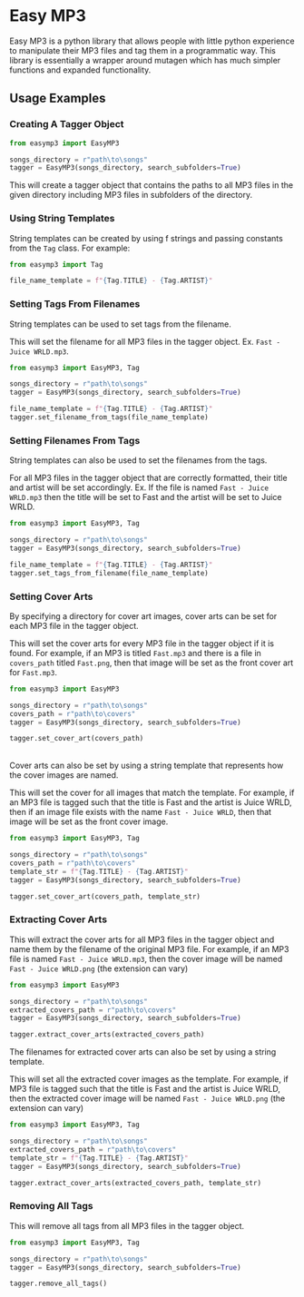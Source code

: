# Easy MP3

Easy MP3 is a python library that allows people with little python experience to manipulate 
their MP3 files and tag them in a programmatic way. This library is essentially a wrapper around 
mutagen which has much simpler functions and expanded functionality.

## Usage Examples

### Creating A Tagger Object

```python
from easymp3 import EasyMP3

songs_directory = r"path\to\songs"
tagger = EasyMP3(songs_directory, search_subfolders=True)
```
This will create a tagger object that contains the paths to all MP3 files in the given directory
including MP3 files in subfolders of the directory.

### Using String Templates

String templates can be created by using f strings and passing constants from the `Tag` class.
For example:
```python
from easymp3 import Tag

file_name_template = f"{Tag.TITLE} - {Tag.ARTIST}"
```
### Setting Tags From Filenames
String templates can be used to set tags from the filename.

This will set the filename for all MP3 files in the tagger object.
Ex. `Fast - Juice WRLD.mp3`.

```python
from easymp3 import EasyMP3, Tag

songs_directory = r"path\to\songs"
tagger = EasyMP3(songs_directory, search_subfolders=True)

file_name_template = f"{Tag.TITLE} - {Tag.ARTIST}"
tagger.set_filename_from_tags(file_name_template)
```

### Setting Filenames From Tags
String templates can also be used to set the filenames from the tags.

For all MP3 files in the tagger object that are correctly formatted, their title
and artist will be set accordingly. Ex. If the file is named `Fast - Juice WRLD.mp3`
then the title will be set to Fast and the artist will be set to Juice WRLD.
```python
from easymp3 import EasyMP3, Tag

songs_directory = r"path\to\songs"
tagger = EasyMP3(songs_directory, search_subfolders=True)

file_name_template = f"{Tag.TITLE} - {Tag.ARTIST}"
tagger.set_tags_from_filename(file_name_template)
```

### Setting Cover Arts

By specifying a directory for cover art images, cover arts can be set for each MP3 file
in the tagger object.

This will set the cover arts for every MP3 file in the tagger object if
it is found. For example, if an MP3 is titled `Fast.mp3` and there is a file
in `covers_path` titled `Fast.png`, then that image will be set as the front
cover art for `Fast.mp3`.
```python
from easymp3 import EasyMP3

songs_directory = r"path\to\songs"
covers_path = r"path\to\covers"
tagger = EasyMP3(songs_directory, search_subfolders=True)

tagger.set_cover_art(covers_path)
```
<br>
Cover arts can also be set by using a string template that represents
how the cover images are named.

This will set the cover for all images that match the template.
For example, if an MP3 file is tagged such that the title is Fast
and the artist is Juice WRLD, then if an image file exists with
the name `Fast - Juice WRLD`, then that image will be set as the 
front cover image.
```python
from easymp3 import EasyMP3, Tag

songs_directory = r"path\to\songs"
covers_path = r"path\to\covers"
template_str = f"{Tag.TITLE} - {Tag.ARTIST}"
tagger = EasyMP3(songs_directory, search_subfolders=True)

tagger.set_cover_art(covers_path, template_str)
```
### Extracting Cover Arts
This will extract the cover arts for all MP3 files in the tagger object
and name them by the filename of the original MP3 file. For example, if an
MP3 file is named `Fast - Juice WRLD.mp3`, then the cover image will be named
`Fast - Juice WRLD.png` (the extension can vary)

```python
from easymp3 import EasyMP3

songs_directory = r"path\to\songs"
extracted_covers_path = r"path\to\covers"
tagger = EasyMP3(songs_directory, search_subfolders=True)

tagger.extract_cover_arts(extracted_covers_path)
```

The filenames for extracted cover arts can also be set by using a string template.

This will set all the extracted cover images as the template. For example, if MP3
file is tagged such that the title is Fast and the artist is Juice WRLD, then the
extracted cover image will be named `Fast - Juice WRLD.png` (the extension can vary)

```python
from easymp3 import EasyMP3, Tag

songs_directory = r"path\to\songs"
extracted_covers_path = r"path\to\covers"
template_str = f"{Tag.TITLE} - {Tag.ARTIST}"
tagger = EasyMP3(songs_directory, search_subfolders=True)

tagger.extract_cover_arts(extracted_covers_path, template_str)
```

### Removing All Tags

This will remove all tags from all MP3 files in the tagger object.

```python
from easymp3 import EasyMP3, Tag

songs_directory = r"path\to\songs"
tagger = EasyMP3(songs_directory, search_subfolders=True)

tagger.remove_all_tags()
```


